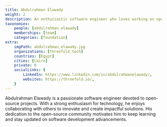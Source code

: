 ```yaml
---
title: Abdulrahman Elawady
weight: 2
description: An enthusiastic software engineer who loves working on open source projects. 
taxonomies:
    people: [abdulrahman_elawady]
    memberships: [team]
    categories: [foundation]
extra:
    imgPath: abdulrahman_elawady.jpg
    organizations: [threefold_tech]
    countries: [Egypt]
    cities: [Cairo]
    private: 0
    socialLinks: {
        LinkedIn: https://www.linkedin.com/in/abdulrahmanelawady/,
        websites: https://threefold.io/,
    }
---
```



Abdulrahman Elawady is a passionate software engineer devoted to open-source projects. With a strong enthusiasm for technology, he enjoys collaborating with others to innovate and create impactful solutions. His dedication to the open-source community motivates him to keep learning and stay updated on software development advancements. 
